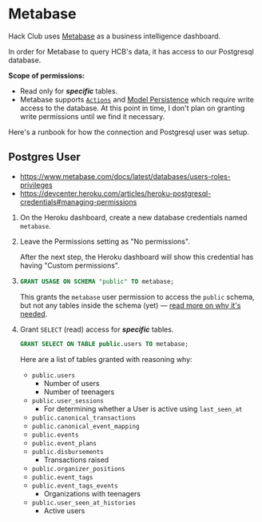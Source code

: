 # Metabase

Hack Club uses [Metabase](https://www.metabase.com/) as a business intelligence
dashboard.

In order for Metabase to query HCB's data, it has access to our Postgresql
database.


**Scope of permissions:**

- Read only for **_specific_** tables.
- Metabase supports
  [`Actions`](https://www.metabase.com/docs/latest/databases/users-roles-privileges#privileges-to-enable-actions)
  and [Model Persistence](https://www.metabase.com/docs/latest/databases/users-roles-privileges#privileges-to-enable-model-persistence)
  which require write access to the database. At this point in time, I don't
  plan on granting write permissions until we find it necessary.


Here's a runbook for how the connection and Postgresql user was setup.


## Postgres User

- https://www.metabase.com/docs/latest/databases/users-roles-privileges
- https://devcenter.heroku.com/articles/heroku-postgresql-credentials#managing-permissions

1. On the Heroku dashboard, create a new database credentials named `metabase`.

2. Leave the Permissions setting as "No permissions".

   After the next step, the Heroku dashboard will show this credential has
   having "Custom permissions".

3. ```sql
   GRANT USAGE ON SCHEMA "public" TO metabase;
   ```

   This grants the `metabase` user permission to access the `public` schema, but
   not any tables inside the schema (yet) —
   [read more on why it's needed](https://stackoverflow.com/questions/17338621/what-does-grant-usage-on-schema-do-exactly).

4. Grant `SELECT` (read) access for **_specific_** tables.
   ```sql
   GRANT SELECT ON TABLE public.users TO metabase;
   ```

   Here are a list of tables granted with reasoning why:
   - `public.users`
     - Number of users
     - Number of teenagers
   - `public.user_sessions`
     - For determining whether a User is active using `last_seen_at`
   - `public.canonical_transactions`
   - `public.canonical_event_mapping`
   - `public.events`
   - `public.event_plans`
   - `public.disbursements`
     - Transactions raised
   - `public.organizer_positions`
   - `public.event_tags`
   - `public.event_tags_events`
     - Organizations with teenagers
   - `public.user_seen_at_histories`
     - Active users

